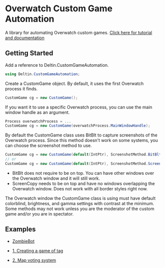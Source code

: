 # Overwatch Custom Game Automation
A library for automating Overwatch custom games.
[Click here for tutorial and documentation](https://www.abyxa.net/Library/Library.html)

## Getting Started

Add a reference to Deltin.CustomGameAutomation.
```C#
using Deltin.CustomGameAutomation;
```
Create a CustomGame object. By default, it uses the first Overwatch process it finds.
```C#
CustomGame cg = new CustomGame();
```
If you want it to use a specific Overwatch process, you can use the main window handle as an argument.
```C#
Process overwatchProcess = ...
CustomGame cg = new CustomGame(overwatchProcess.MainWindowHandle);
```
By default the CustomGame class uses BitBlt to capture screenshots of the Overwatch process. Since this method doesn't work on some systems, you can choose the screenshot method to use.
```C#
CustomGame cg = new CustomGame(default(IntPtr), ScreenshotMethod.BitBlt);
// or
CustomGame cg = new CustomGame(default(IntPtr), ScreenshotMethod.ScreenCopy);
```
- BitBlt does not require to be on top. You can have other windows over the Overwatch window and it will still work.
- ScreenCopy needs to be on top and have no windows overlapping the Overwatch window. Does not work with all border styles right now.

The Overwatch window the CustomGame class is using must have default colorblind, brightness, and gamma settings with contrast at the minimum. Some methods may not work unless you are the moderator of the custom game and/or you are in spectator.

## Examples

- [ZombieBot](https://github.com/ItsDeltin/Overwatch-Custom-Game-Automation/tree/master/ZombieBot "ZombieBot")

- [1. Creating a game of tag](https://www.abyxa.net/Library/Tag.html "1. Creating a game of tag")

- [2. Map voting system](https://www.abyxa.net/Library/MapVoting.html "2. Map voting system")